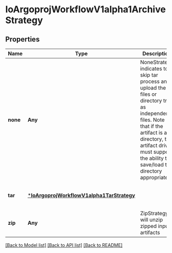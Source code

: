 # IoArgoprojWorkflowV1alpha1ArchiveStrategy


## Properties
Name | Type | Description | Notes
------------ | ------------- | ------------- | -------------
**none** | **Any** | NoneStrategy indicates to skip tar process and upload the files or directory tree as independent files. Note that if the artifact is a directory, the artifact driver must support the ability to save/load the directory appropriately. | [optional] [default to nothing]
**tar** | [***IoArgoprojWorkflowV1alpha1TarStrategy**](IoArgoprojWorkflowV1alpha1TarStrategy.md) |  | [optional] [default to nothing]
**zip** | **Any** | ZipStrategy will unzip zipped input artifacts | [optional] [default to nothing]


[[Back to Model list]](../README.md#models) [[Back to API list]](../README.md#api-endpoints) [[Back to README]](../README.md)


